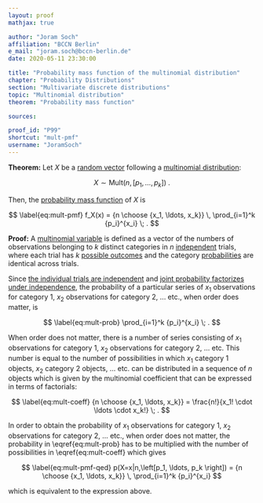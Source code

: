```yaml
---
layout: proof
mathjax: true

author: "Joram Soch"
affiliation: "BCCN Berlin"
e_mail: "joram.soch@bccn-berlin.de"
date: 2020-05-11 23:30:00

title: "Probability mass function of the multinomial distribution"
chapter: "Probability Distributions"
section: "Multivariate discrete distributions"
topic: "Multinomial distribution"
theorem: "Probability mass function"

sources:

proof_id: "P99"
shortcut: "mult-pmf"
username: "JoramSoch"
---
```



**Theorem:** Let $X$ be a [random vector](/D/rvec) following a [multinomial distribution](/D/mult):

$$ \label{eq:mult}
X \sim \mathrm{Mult}(n, \left[p_1, \ldots, p_k \right]) \; .
$$

Then, the [probability mass function](/D/pmf) of $X$ is

$$ \label{eq:mult-pmf}
f_X(x) = {n \choose {x_1, \ldots, x_k}} \, \prod_{i=1}^k {p_i}^{x_i} \; .
$$


**Proof:** A [multinomial variable](/D/mult) is defined as a vector of the numbers of observations belonging to $k$ distinct categories in $n$ [independent](/D/ind) trials, where each trial has $k$ [possible outcomes](/D/cat) and the category [probabilities](/D/prob) are identical across trials.

Since [the individual trials are independent](/D/mult) and [joint probability factorizes under independence](/P/prob-ind), the probability of a particular series of $x_1$ observations for category $1$, $x_2$ observations for category $2$, ... etc., when order does matter, is

$$ \label{eq:mult-prob}
\prod_{i=1}^k {p_i}^{x_i} \; .
$$

When order does not matter, there is a number of series consisting of $x_1$ observations for category $1$, $x_2$ observations for category $2$, ... etc. This number is equal to the number of possibilities in which $x_1$ category $1$ objects, $x_2$ category $2$ objects, ... etc. can be distributed in a sequence of $n$ objects which is given by the multinomial coefficient that can be expressed in terms of factorials:

$$ \label{eq:mult-coeff}
{n \choose {x_1, \ldots, x_k}} = \frac{n!}{x_1! \cdot \ldots \cdot x_k!} \; .
$$

In order to obtain the probability of $x_1$ observations for category $1$, $x_2$ observations for category $2$, ... etc., when order does not matter, the probability in \eqref{eq:mult-prob} has to be multiplied with the number of possibilities in \eqref{eq:mult-coeff} which gives

$$ \label{eq:mult-pmf-qed}
p(X=x|n,\left[p_1, \ldots, p_k \right]) = {n \choose {x_1, \ldots, x_k}} \, \prod_{i=1}^k {p_i}^{x_i}
$$

which is equivalent to the expression above.